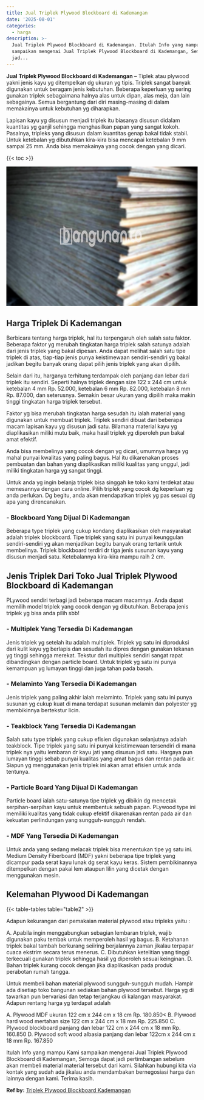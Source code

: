 ```yaml
---
title: Jual Triplek Plywood Blockboard di Kademangan
date: '2025-08-01'
categories:
  - harga
description: >-
  Jual Triplek Plywood Blockboard di Kademangan. Itulah Info yang mampu Kami
  sampaikan mengenai Jual Triplek Plywood Blockboard di Kademangan, Semoga dapat
  jad...
---
```


**Jual Triplek Plywood Blockboard di Kademangan** – Tiplek atau plywood yakni jenis kayu yg ditempelkan dg ukuran yg tipis. Triplek sangat banyak digunakan untuk beragam jenis kebutuhan. Beberapa keperluan yg sering gunakan triplek sebagaimana halnya alas untuk dipan, alas meja, dan lain sebagainya. Semua bergantung dari diri masing-masing di dalam memakainya untuk kebutuhan yg diharapkan.

Lapisan kayu yg disusun menjadi triplek itu biasanya disusun didalam kuantitas yg ganjil sehingga menghasilkan papan yang sangat kokoh. Pasalnya, tripleks yang disusun dalam kuantitas genap bakal tidak stabil. Untuk ketebalan yg dibutuhkan kira-kira bisa mencapai ketebalan 9 mm sampai 25 mm. Anda bisa memakainya yang cocok dengan yang dicari.

{{< toc >}}

![Jual Triplek Plywood Blockboard di Kademangan](/images/jual-triplek-murah-32.png)

## Harga Triplek Di Kademangan

Berbicara tentang harga triplek, hal itu terpengaruh oleh salah satu faktor. Beberapa faktor yg merubah tingkatan harga triplek salah satunya adalah dari jenis triplek yang bakal dipesan. Anda dapat melihat salah satu tipe triplek di atas, tiap-tiap jenis punya keistimewaan sendiri-sendiri yg bakal jadikan begitu banyak orang dapat pilih jenis triplek yang akan dipilih.

Selain dari itu, harganya terhitung terdampak oleh panjang dan lebar dari triplek itu sendiri. Seperti halnya triplek dengan size 122 x 244 cm untuk ketebalan 4 mm Rp. 52.000, ketebalan 6 mm Rp. 82.000, ketebalan 8 mm Rp. 87.000, dan seterusnya. Semakin besar ukuran yang dipilih maka makin tinggi tingkatan harga triplek tersebut.

Faktor yg bisa merubah tingkatan harga sesudah itu ialah material yang digunakan untuk membuat triplek. Triplek sendiri dibuat dari beberapa macam lapisan kayu yg disusun jadi satu. Bilamana material kayu yg diaplikasikan miliki mutu baik, maka hasil triplek yg diperoleh pun bakal amat efektif.

Anda bisa membelinya yang cocok dengan yg dicari, umumnya harga yg mahal punyai kwalitas yang paling bagus. Hal itu dikarenakan proses pembuatan dan bahan yang diaplikasikan miliki kualitas yang unggul, jadi miliki tingkatan harga yg sangat tinggi.

Untuk anda yg ingin belanja triplek bisa singgah ke toko kami terdekat atau memesannya dengan cara online. Pilih triplek yang cocok dg keperluan yg anda perlukan. Dg begitu, anda akan mendapatkan triplek yg pas sesuai dg apa yang direncanakan.

### \- Blockboard Yang Dijual Di Kademangan

Beberapa type triplek yang cukup kondang diaplikasikan oleh masyarakat adalah triplek blockboard. Tipe triplek yang satu ini punyai keunggulan sendiri-sendiri yg akan menjadikan begitu banyak orang tertarik untuk membelinya. Triplek blockboard terdiri dr tiga jenis susunan kayu yang disusun menjadi satu. Ketebalannya kira-kira mampu raih 2 cm.

## Jenis Triplek Dari Toko Jual Triplek Plywood Blockboard di Kademangan

PLywood sendiri terbagi jadi beberapa macam macamnya. Anda dapat memilih model triplek yang cocok dengan yg dibutuhkan. Beberapa jenis triplek yg bisa anda pilih sbb!

### \- Multiplek Yang Tersedia Di Kademangan

Jenis triplek yg setelah itu adalah multiplek. Triplek yg satu ini diproduksi dari kulit kayu yg berlapis dan sesudah itu dipres dengan gunakan tekanan yg tinggi sehingga merekat. Tekstur dari multiplek sendiri sangat rapat dibandingkan dengan particle board. Untuk triplek yg satu ini punya kemampuan yg lumayan tinggi dan juga tahan pada basah.

### \- Melaminto Yang Tersedia Di Kademangan

Jenis triplek yang paling akhir ialah melaminto. Triplek yang satu ini punya susunan yg cukup kuat di mana terdapat susunan melamin dan polyester yg membikinnya bertekstur licin.

### \- Teakblock Yang Tersedia Di Kademangan

Salah satu type triplek yang cukup efisien digunakan selanjutnya adalah teakblock. Tipe triplek yang satu ini punyai keistimewaan tersendiri di mana triplek nya yaitu lembaran dr kayu jati yang disusun jadi satu. Hargaya pun lumayan tinggi sebab punyai kualitas yang amat bagus dan rentan pada air. Siapun yg menggunakan jenis triplek ini akan amat efisien untuk anda tentunya.

### \- Particle Board Yang Dijual Di Kademangan

Particle board ialah satu-satunya tipe triplek yg dibikin dg mencetak serpihan-serpihan kayu untuk membentuk sebuah papan. PLywood type ini memiliki kualitas yang tidak cukup efektif dikarenakan rentan pada air dan kekuatan perlindungan yang sungguh-sungguh rendah.

### \- MDF Yang Tersedia Di Kademangan

Untuk anda yang sedang melacak triplek bisa menentukan tipe yg satu ini. Medium Density Fiberboard (MDF) yakni beberapa tipe triplek yang dicampur pada serat kayu lunak dg serat kayu keras. Sistem pembikinannya ditempelkan dengan pakai lem ataupun lilin yang dicetak dengan menggunakan mesin.

## Kelemahan Plywood Di Kademangan

{{< table-tables table="table2" >}}

Adapun kekurangan dari pemakaian material plywood atau tripleks yaitu :

A. Apabila ingin menggabungkan sebagian lembaran triplek, wajib digunakan paku tembak untuk memperoleh hasil yg bagus. B. Ketahanan triplek bakal tambah berkurang seiiring berjalannya zaman jikalau terpapar cuaca ekstrim secara terus menerus. C. Dibutuhkan ketelitian yang tinggi terkecuali gunakan triplek sehingga hasil yg diperoleh sesuai keinginan. D. Bahan triplek kurang cocok dengan jika diaplikasikan pada produk perabotan rumah tangga.

Untuk membeli bahan material plywood sungguh-sungguh mudah. Hampir ada disetiap toko bangunan sediakan bahan plywood tersebut. Harga yg di tawarkan pun bervariasi dan tetap terjangkau di kalangan masyarakat. Adapun rentang harga yg terdapat adalah

A. Plywood MDF ukuran 122 cm x 244 cm x 18 cm Rp. 180.850< B. Plywood hard wood mertahan size 122 cm x 244 cm x 18 mm Rp. 225.850 C. Plywood blockboard panjang dan lebar 122 cm x 244 cm x 18 mm Rp. 160.850 D. Plywood soft wood albasia panjang dan lebar 122cm x 244 cm x 18 mm Rp. 167.850

Itulah Info yang mampu Kami sampaikan mengenai Jual Triplek Plywood Blockboard di Kademangan, Semoga dapat jadi pertimbangan sebelum akan membeli material material tersebut dari kami. Silahkan hubungi kita via kontak yang sudah ada jikalau anda mendambakan bernegosiasi harga dan lainnya dengan kami. Terima kasih.

**Ref by:** [Triplek Plywood Blockboard Kademangan](https://id.wikipedia.org/wiki/Triplek)
